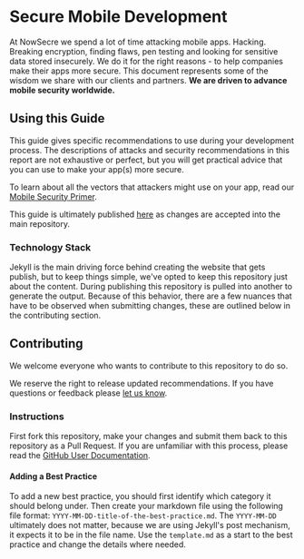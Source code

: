 # Secure Mobile Development

At NowSecre we spend a lot of time attacking mobile apps. Hacking. Breaking encryption, finding flaws, pen testing and looking for sensitive data stored insecurely. We do it for the right reasons - to help companies make their apps more secure. This document represents some of the wisdom we share with our clients and partners. **We are driven to advance mobile security worldwide.**

## Using this Guide

This guide gives specific recommendations to use during your development process. The descriptions of attacks and security recommendations in this report are not exhaustive or perfect, but you will get practical advice that you can use to make your app(s) more secure.

To learn about all the vectors that attackers might use on your app, read our [Mobile Security Primer][1].

This guide is ultimately published [here][4] as changes are accepted into the main repository.

### Technology Stack

Jekyll is the main driving force behind creating the website that gets publish, but to keep things simple, we've opted to keep this repository just about the content. During publishing this repository is pulled into another to generate the output. Because of this behavior, there are a few nuances that have to be observed when submitting changes, these are outlined below in the contributing section.

## Contributing

We welcome everyone who wants to contribute to this repository to do so.

We reserve the right to release updated recommendations. If you have questions or feedback please [let us know][2].

### Instructions

First fork this repository, make your changes and submit them back to this repository as a Pull Request. If you are unfamiliar with this process, please read the [GitHub User Documentation][3].

#### Adding a Best Practice

To add a new best practice, you should first identify which category it should belong under. Then create your markdown file using the following file format: `YYYY-MM-DD-title-of-the-best-practice.md`. The `YYYY-MM-DD` ultimately does not matter, because we are using Jekyll's post mechanism, it expects it to be in the file name. Use the `template.md` as a start to the best practice and change the details where needed.

<!-- Links -->
[1]: https://www.nowsecure.com/resources/secure-development/primer/ "Mobile Security Primer"
[2]: https://viaforensics.com/company/contact/ "Contact Us"
[3]: https://help.github.com/articles/creating-a-pull-request/ "Creating a Pull Request"
[4]: https://www.nowsecure.com/resources/secure-development/ "Secure Mobile Development"
